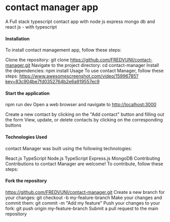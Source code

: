 # contact manager app

A Full stack typescript contact app with node js express mongo db and react js - with typescript

#### Installation

To install contact management app, follow these steps:

Clone the repository: git clone <https://github.com/FREDVUNI/contact-manager.git>
Navigate to the project directory: cd contact-manager
Install the dependencies: npm install
Usage
To use contact Manager, follow these steps:
<https://www.awesomescreenshot.com/video/15996785?key=83c904be7fd0352764b2e6a919557ec9>

#### Start the application

npm run dev
Open a web browser and navigate to <http://localhost:3000>

Create a new contact by clicking on the "Add contact" button and filling out the form
View, update, or delete contacts by clicking on the corresponding buttons

#### Technologies Used

contact Manager was built using the following technologies:

React.js TypeScript
Node.js TypeScript
Express.js
MongoDB
Contributing
Contributions to contact Manager are welcome! To contribute, follow these steps:

#### Fork the repository

<https://github.com/FREDVUNI/contact-manager.git>
Create a new branch for your changes: git checkout -b my-feature-branch
Make your changes and commit them: git commit -m "Add my feature"
Push your changes to your fork: git push origin my-feature-branch
Submit a pull request to the main repository
